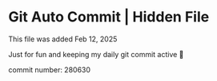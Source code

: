 # Git Auto Commit | Hidden File

This file was added Feb 12, 2025

Just for fun and keeping my daily git commit active 🤪

commit number: 280630
